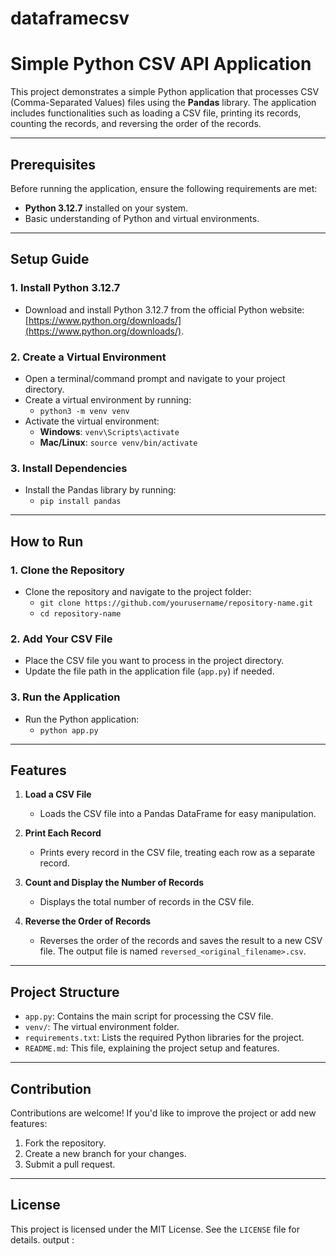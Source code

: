 # dataframecsv
# Simple Python CSV API Application

This project demonstrates a simple Python application that processes CSV (Comma-Separated Values) files using the **Pandas** library. The application includes functionalities such as loading a CSV file, printing its records, counting the records, and reversing the order of the records.

---

## Prerequisites

Before running the application, ensure the following requirements are met:

- **Python 3.12.7** installed on your system.
- Basic understanding of Python and virtual environments.

---

## Setup Guide

### 1. Install Python 3.12.7
- Download and install Python 3.12.7 from the official Python website: [https://www.python.org/downloads/](https://www.python.org/downloads/).

### 2. Create a Virtual Environment
- Open a terminal/command prompt and navigate to your project directory.
- Create a virtual environment by running:
  - `python3 -m venv venv`
- Activate the virtual environment:
  - **Windows**: `venv\Scripts\activate`
  - **Mac/Linux**: `source venv/bin/activate`

### 3. Install Dependencies
- Install the Pandas library by running:
  - `pip install pandas`

---

## How to Run

### 1. Clone the Repository
- Clone the repository and navigate to the project folder:
  - `git clone https://github.com/yourusername/repository-name.git`
  - `cd repository-name`

### 2. Add Your CSV File
- Place the CSV file you want to process in the project directory.
- Update the file path in the application file (`app.py`) if needed.

### 3. Run the Application
- Run the Python application:
  - `python app.py`

---

## Features

1. **Load a CSV File**
   - Loads the CSV file into a Pandas DataFrame for easy manipulation.

2. **Print Each Record**
   - Prints every record in the CSV file, treating each row as a separate record.

3. **Count and Display the Number of Records**
   - Displays the total number of records in the CSV file.

4. **Reverse the Order of Records**
   - Reverses the order of the records and saves the result to a new CSV file. The output file is named `reversed_<original_filename>.csv`.

---

## Project Structure

- `app.py`: Contains the main script for processing the CSV file.
- `venv/`: The virtual environment folder.
- `requirements.txt`: Lists the required Python libraries for the project.
- `README.md`: This file, explaining the project setup and features.

---

## Contribution

Contributions are welcome! If you'd like to improve the project or add new features:
1. Fork the repository.
2. Create a new branch for your changes.
3. Submit a pull request.

---

## License

This project is licensed under the MIT License. See the `LICENSE` file for details.
 output :
 
